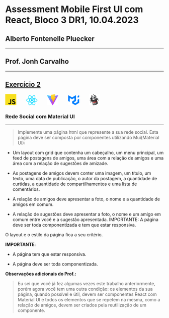 # Assessment Mobile First UI com React, Bloco 3 DR1, 10.04.2023

## Alberto Fontenelle Pluecker

---

## Prof. Jonh Carvalho

---

## [Exercício 2](https://replit.com/@INFNET-GRLEDC01C1-N2-L1/MFUIR-AT-02-AlbertoFontenel)

<div>
  <img src="MFUIR_AT-2/src/assets/javascript.svg" alt="Javascript logo" width="35"/>  
    &nbsp&nbsp&nbsp&nbsp&nbsp&nbsp
  <img src="MFUIR_AT-2/src/assets/react.svg" alt="React logo" width="35"/>
    &nbsp&nbsp&nbsp&nbsp&nbsp&nbsp
  <img src="MFUIR_AT-2/src/assets/vitejs.svg" alt="Vite logo" width="35"/>
    &nbsp&nbsp&nbsp&nbsp&nbsp&nbsp
  <img src="MFUIR_AT-2/src/assets/material-ui.svg" alt="MUI logo" width="35"/>
  &nbsp&nbsp&nbsp&nbsp&nbsp&nbsp
  <img src="MFUIR_AT-2/src/assets/fakerjs.svg" alt="fakerjs logo" width="35"/>
<div>

### Rede Social com Material UI

---

> Implemente uma página html que represente a sua rede social. Esta página deve ser composta por componentes utilizando Mui(Material UI):

- Um layout com grid que contenha um cabeçalho, um menu principal, um feed de postagens de amigos, uma área com a relação de amigos e uma área com a relação de sugestões de amizade.

- As postagens de amigos devem conter uma imagem, um título, um texto, uma data de publicação, o autor da postagem, a quantidade de curtidas, a quantidade de compartilhamentos e uma lista de comentários.

- A relação de amigos deve apresentar a foto, o nome e a quantidade de amigos em comum.

- A relação de sugestões deve apresentar a foto, o nome e um amigo em comum entre você e a sugestão apresentada. IMPORTANTE: A página deve ser toda componentizada e tem que estar responsiva.

O layout e o estilo da página fica a seu critério.

**IMPORTANTE**:

- A página tem que estar responsiva.

- A página deve ser toda componentizada.

**Observações adicionais do Prof.:**

> Eu sei que você já fez algumas vezes este trabalho anteriormente, porém agora você tem uma outra condição: os elementos da sua página, quando possível e útil, devem ser componentes React com Material UI e todos os elementos que se repetem na mesma, como a relação de amigos, devem ser criados pela reutilização de um componente.
